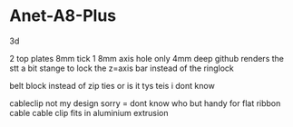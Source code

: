 # Anet-A8-Plus
3d


2 top plates 8mm tick 1 8mm axis hole only 4mm deep
github renders the stt a bit stange
to lock the z=axis bar instead of the ringlock 

belt block instead of zip ties or is it tys teis i dont know 

cableclip not my design sorry = dont know who
but handy for flat ribbon cable
cable clip fits in aluminium extrusion
